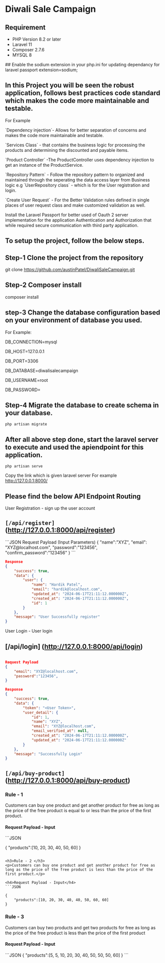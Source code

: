 # Diwali Sale Campaign

## Requirement 
<ul>
<li>PHP Version 8.2 or later</li>
<li>Laravel 11 </li>
<li>Composer 2.7.6</li>
<li>MYSQL 8 </li>
</ul>
## Enable the sodium extension in your php.ini for updating dependancy for laravel passport
extension=sodium;

## In this Project you will be seen the robust application, follows best practices code standard which makes the code more maintainable and testable.
For Example

<p>`Dependency injection`- Allows for better separation of concerns and makes the code more maintainable and testable.</p>
<p>`Services Class` - that contains the business logic for processing the products and determining the discounted and payable items.</p>
<p>`Product Controller` -The ProductController uses dependency injection to get an instance of the ProductService.</p>
<p>`Repository Pattern` - Follow the repository pattern to organized and maintained through the seperating the data access layer from Business logic e.g
`UserRepository class` - which is for the User registration and login.</p>

<p>`Create User Request` - For the Better Validation rules defined in single places of user request class and make customized validation as well.</p>

<p>Install the Laravel Passport for better used of Oauth 2 server implementation for the application Authentication and Authorization that while required secure communication with third party application.</p>

## To setup the project, follow the below steps.

## Step-1  Clone the project from the repository
git clone https://github.com/austinPatel/DiwaliSaleCampaign.git

## Step-2 Composer install 
composer install

## step-3 Change the database configuration based on your environment of database you used.

For Example:

<p>DB_CONNECTION=mysql</p>
<p>DB_HOST=127.0.0.1</p>
<p>DB_PORT=3306</p>
<p>DB_DATABASE=diwalisalecampaign</p>
<p>DB_USERNAME=root</p>
<p>DB_PASSWORD=</p>

## Step-4 Migrate the database to create schema in your database.
`php artisan migrate`

## After all above step done, start the laravel server to execute and used the apiendpoint for this application.
`php artisan serve`

Copy the link which is given laravel server
For example
http://127.0.0.1:8000/

## Please find the below API Endpoint Routing

User Registration - sign up the user account

## `[/api/register]`(http://127.0.0.1:8000/api/register)

<p>
```JSON 
Request Payload (Input Parameters)
{
    "name":"XYZ",
    "email": "XYZ@localhost.com",
    "password":"123456",
    "confirm_password":"123456"
}
```
</p>

<p>

```JSON
Response
{
    "success": true,
    "data": {
        "user": {
            "name": "Hardik Patel",
            "email": "hardik@localhost.com",
            "updated_at": "2024-06-17T21:11:12.000000Z",
            "created_at": "2024-06-17T21:11:12.000000Z",
            "id": 1
        }
    },
    "message": "User Successfully register"
}
```
</p>

User Login - User login
## [/api/login] (http://127.0.0.1:8000/api/login)

```JSON

Request Payload
{
    "email": "XYZ@localhost.com",
    "password":"123456",
}
```
```JSON
Response
{
    "success": true,
    "data": {
        "token": "<User Token>",
        "user_detail": {
            "id": 1,
            "name": "XYZ",
            "email": "XYZ@localhost.com",
            "email_verified_at": null,
            "created_at": "2024-06-17T21:11:12.000000Z",
            "updated_at": "2024-06-17T21:11:12.000000Z"
        }
    },
    "message": "Successfully Login"
}
```

## `[/api/buy-product]` (http://127.0.0.1:8000/api/buy-product)

<h3>Rule - 1 </h3>
<p>Customers can buy one product and get another product for free as long as the price of the free product is equal to or less than the price of the first product.</p>

<h4>Request Payload - Input</h4>
```JSON

{
    "products":[10, 20, 30, 40, 50, 60]
}
```

<h3>Rule - 2 </h3>
<p>Customers can buy one product and get another product for free as long as the price of the free product is less than the price of the first product.</p>

<h4>Request Payload - Input</h4>
```JSON

{
    "products":[10, 20, 30, 40, 40, 50, 60, 60]
}
```
<h3>Rule - 3 </h3> 
<p>Customers can buy two products and get two products for free as long as the price of the free product is less than the price of the first product</p>

<h4>Request Payload - Input</h4>
```JSON
{
    "products":[5, 5, 10, 20, 30, 40, 50, 50, 50, 60]
}
```